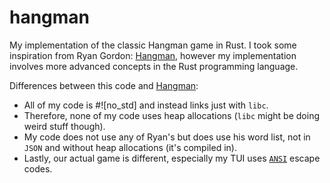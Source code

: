 # hangman
My implementation of the classic Hangman game in Rust.
I took some inspiration from Ryan Gordon: [Hangman](https://github.com/ryangordon11235/Hangman), however my implementation involves more advanced concepts in the Rust programming language.

Differences between this code and [Hangman](https://github.com/ryangordon11235/Hangman):
- All of my code is #![no_std] and instead links just with `libc`.
- Therefore, none of my code uses heap allocations (`libc` might be doing weird stuff though).
- My code does not use any of Ryan's but does use his word list, not in `JSON` and without heap allocations (it's compiled in). 
- Lastly, our actual game is different, especially my TUI uses [`ANSI`](https://gist.github.com/fnky/458719343aabd01cfb17a3a4f7296797) escape codes.
